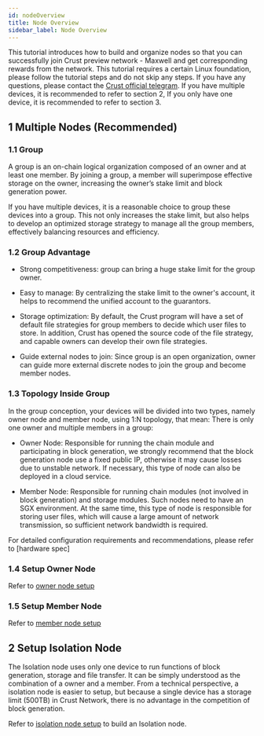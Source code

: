 ```yaml
---
id: nodeOverview
title: Node Overview
sidebar_label: Node Overview
---
```


This tutorial introduces how to build and organize nodes so that you can successfully join Crust preview network - Maxwell and get corresponding rewards from the network. This tutorial requires a certain Linux foundation, please follow the tutorial steps and do not skip any steps. If you have any questions, please contact the [Crust official telegram](https://t.me/CrustNetwork). If you have multiple devices, it is recommended to refer to section 2, If you only have one device, it is recommended to refer to section 3.

## 1 Multiple Nodes (Recommended)

### 1.1 Group

A group is an on-chain logical organization composed of an owner and at least one member. By joining a group, a member will superimpose effective storage on the owner, increasing the owner’s stake limit and block generation power. 

If you have multiple devices, it is a reasonable choice to group these devices into a group. This not only increases the stake limit, but also helps to develop an optimized  storage strategy to manage all the group members, effectively balancing resources and efficiency.

### 1.2 Group Advantage

* Strong competitiveness: group can bring a huge stake limit for the group owner.

* Easy to manage: By centralizing the stake limit to the owner's account, it helps to recommend the unified account to the guarantors.

* Storage optimization: By default, the Crust program will have a set of default file strategies for group members to decide which user files to store. In addition, Crust has opened the source code of the file strategy, and capable owners can develop their own file strategies.

* Guide external nodes to join: Since group is an open organization, owner can guide more external discrete nodes to join the group and become member nodes.


### 1.3 Topology Inside Group

In the group conception, your devices will be divided into two types, namely owner node and member node, using 1:N topology, that mean: There is only one owner and multiple members in a group:

* Owner Node: Responsible for running the chain module and participating in block generation, we strongly recommend that the block generation node use a fixed public IP, otherwise it may cause losses due to unstable network. If necessary, this type of node can also be deployed in a cloud service.

* Member Node: Responsible for running chain modules (not involved in block generation) and storage modules. Such nodes need to have an SGX environment. At the same time, this type of node is responsible for storing user files, which will cause a large amount of network transmission, so sufficient network bandwidth is required.

For detailed configuration requirements and recommendations, please refer to [hardware spec]

### 1.4 Setup Owner Node

Refer to [owner node setup](ownerNode.md)

### 1.5 Setup Member Node

Refer to [member node setup](memberNode.md)

## 2 Setup Isolation Node

The Isolation node uses only one device to run functions of block generation, storage and file transfer. It can be simply understood as the combination of a owner and a member. From a technical perspective, a isolation node is easier to setup,  but because a single device has a storage limit (500TB) in Crust Network, there is no advantage in the competition of block generation. 

Refer to [isolation node setup](isolationNode.md) to build an Isolation node.


